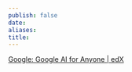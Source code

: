 ```yaml
---
publish: false
date: 
aliases: 
title:
---
```

[Google: Google AI for Anyone | edX](https://www.edx.org/learn/artificial-intelligence/google-google-ai-for-anyone)